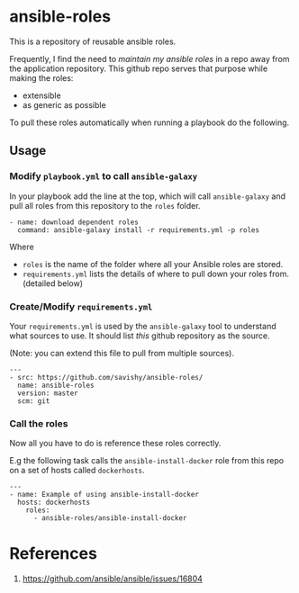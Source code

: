 # ansible-roles #

This is a repository of reusable ansible roles.

Frequently, I find the need to *maintain my ansible roles* in a repo away from
the application repository. This github repo serves that purpose while making
the roles:
* extensible
* as generic as possible

To pull these roles automatically when running a playbook do the following.

## Usage ##

### Modify `playbook.yml` to call `ansible-galaxy` ###

In your playbook add the line at the top, which will call `ansible-galaxy` and
pull all roles from this repository to the `roles` folder.

```
- name: download dependent roles
  command: ansible-galaxy install -r requirements.yml -p roles
```

Where
* `roles` is the name of the folder where all your Ansible roles are stored.
* `requirements.yml` lists the details of where to pull down your roles from.
  (detailed below)

### Create/Modify `requirements.yml` ###

Your `requirements.yml` is used by the `ansible-galaxy` tool to understand
what sources to use. It should list *this* github repository as the source.

(Note: you can extend this file to pull from multiple sources).


```
---
- src: https://github.com/savishy/ansible-roles/
  name: ansible-roles
  version: master
  scm: git
```

### Call the roles ###

Now all you have to do is reference these roles correctly.

E.g the following task calls the `ansible-install-docker` role from this repo
on a set of hosts called `dockerhosts`.

```
---
- name: Example of using ansible-install-docker
  hosts: dockerhosts
    roles:
      - ansible-roles/ansible-install-docker
```

# References #

1. https://github.com/ansible/ansible/issues/16804

